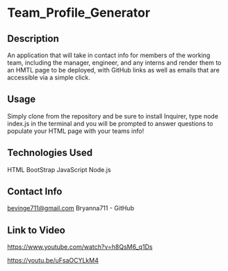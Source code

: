 # Team_Profile_Generator

## Description
An application that will take in contact info for members of the working team, including the manager, engineer, and any interns and render them to an HMTL page to be deployed, with GitHub links as well as emails that are accessible via a simple click.

## Usage
Simply clone from the repository and be sure to install Inquirer, type node index.js in the terminal and you will be prompted to answer questions to populate your HTML page with your teams info!

## Technologies Used

HTML
BootStrap
JavaScript
Node.js

## Contact Info

bevinge711@gmail.com
Bryanna711 - GitHub

## Link to Video
https://www.youtube.com/watch?v=h8QsM6_q1Ds

https://youtu.be/uFsaOCYLkM4
